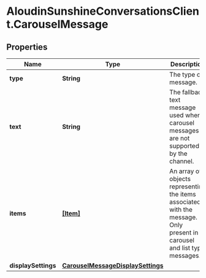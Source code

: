 # AloudinSunshineConversationsClient.CarouselMessage

## Properties

Name | Type | Description | Notes
------------ | ------------- | ------------- | -------------
**type** | **String** | The type of message. | [default to &#39;carousel&#39;]
**text** | **String** | The fallback text message used when carousel messages are not supported by the channel. | [optional] [readonly] 
**items** | [**[Item]**](Item.md) | An array of objects representing the items associated with the message. Only present in carousel and list type messages. | 
**displaySettings** | [**CarouselMessageDisplaySettings**](CarouselMessageDisplaySettings.md) |  | [optional] 


